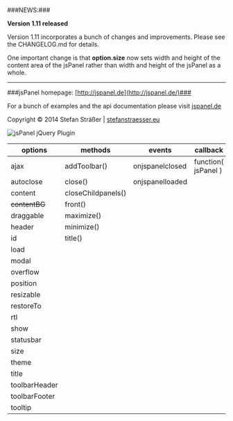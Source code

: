 ###NEWS:###

**Version 1.11 released**

Version 1.11 incorporates a bunch of changes and improvements. Please see the CHANGELOG.md for details.

One important change is that **option.size** now sets width and height of the content area of the jsPanel rather than width and height of the jsPanel as a whole.

---

###jsPanel homepage: [http://jspanel.de](http://jspanel.de/)###

For a bunch of examples and the api documentation please visit [jspanel.de](http://jspanel.de/)

Copyright &copy; 2014 Stefan Sträßer | [stefanstraesser.eu](http://stefanstraesser.eu)

![jsPanel jQuery Plugin](https://github.com/Flyer53/jsPanel/raw/master/jsPanel.jpg)

| options          | methods            | events           | callback            | properties      |
| ---------------- | ------------------ | ---------------- | ------------------- | --------------- |
| ajax             | addToolbar()       | onjspanelclosed  | function( jsPanel ) | content         |
| autoclose        | close()            | onjspanelloaded  |                     |                 |
| content          | closeChildpanels() |                  |                     |
| ~~contentBG~~    | front()            |                  |                     |
| draggable        | maximize()         |                  |                     |
| header           | minimize()         |                  |                     |
| id               | title()            |                  |                     |
| load             |                    |                  |                     |
| modal            |                    |                  |                     |
| overflow         |                    |                  |                     |
| position         |                    |                  |                     |
| resizable        |                    |                  |                     |
| restoreTo        |                    |                  |                     |
| rtl              |                    |                  |                     |
| show             |                    |                  |                     |
| statusbar        |                    |                  |                     |
| size             |                    |                  |                     |
| theme            |                    |                  |                     |
| title            |                    |                  |                     |
| toolbarHeader    |                    |                  |                     |
| toolbarFooter    |                    |                  |                     |
| tooltip          |                    |                  |                     |
